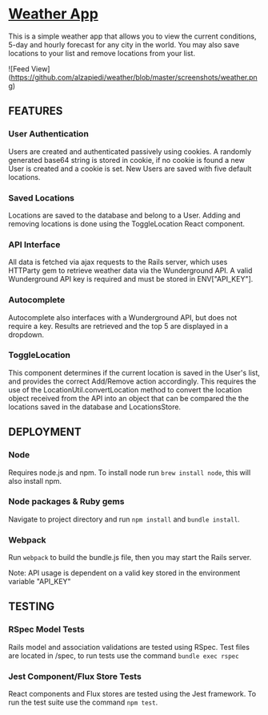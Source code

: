 # [Weather App](http://fp-weather.herokuapp.com)

This is a simple weather app that allows you to view the current conditions, 5-day and hourly forecast for any city in the world.  You may also save locations to your list and remove locations from your list.

![Feed View] (https://github.com/alzapiedi/weather/blob/master/screenshots/weather.png)

## FEATURES

### User Authentication
Users are created and authenticated passively using cookies. A randomly generated base64 string is stored in cookie, if no cookie is found a new User is created and a cookie is set. New Users are saved with five default locations.

### Saved Locations
Locations are saved to the database and belong to a User. Adding and removing locations is done using the ToggleLocation React component.

### API Interface
All data is fetched via ajax requests to the Rails server, which uses HTTParty gem to retrieve weather data via the Wunderground API. A valid Wunderground API key is required and must be stored in ENV["API_KEY"].

### Autocomplete
Autocomplete also interfaces with a Wunderground API, but does not require a key. Results are retrieved and the top 5 are displayed in a dropdown.

### ToggleLocation
This component determines if the current location is saved in the User's list, and provides the correct Add/Remove action accordingly. This requires the use of the LocationUtil.convertLocation method to convert the location object received from the API into an object that can be compared the the locations saved in the database and LocationsStore.

## DEPLOYMENT

### Node
Requires node.js and npm. To install node run `brew install node`, this will also install npm.

### Node packages & Ruby gems
Navigate to project directory and run `npm install` and `bundle install`.

### Webpack
Run `webpack` to build the bundle.js file, then you may start the Rails server.

Note: API usage is dependent on a valid key stored in the environment variable "API_KEY"

## TESTING

### RSpec Model Tests
Rails model and association validations are tested using RSpec.  Test files are located in /spec, to run tests use the command
`bundle exec rspec`

### Jest Component/Flux Store Tests
React components and Flux stores are tested using the Jest framework. To run the test suite use the command `npm test`.
